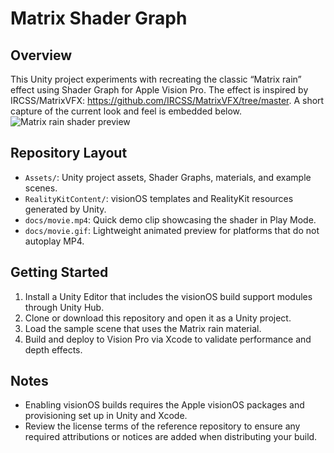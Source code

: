 # Matrix Shader Graph

## Overview
This Unity project experiments with recreating the classic “Matrix rain” effect using Shader Graph for Apple Vision Pro. The effect is inspired by IRCSS/MatrixVFX: <https://github.com/IRCSS/MatrixVFX/tree/master>. A short capture of the current look and feel is embedded below.
![Matrix rain shader preview](docs/movie.gif)

## Repository Layout
- `Assets/`: Unity project assets, Shader Graphs, materials, and example scenes.
- `RealityKitContent/`: visionOS templates and RealityKit resources generated by Unity.
- `docs/movie.mp4`: Quick demo clip showcasing the shader in Play Mode.
- `docs/movie.gif`: Lightweight animated preview for platforms that do not autoplay MP4.

## Getting Started
1. Install a Unity Editor that includes the visionOS build support modules through Unity Hub.
2. Clone or download this repository and open it as a Unity project.
3. Load the sample scene that uses the Matrix rain material.
4. Build and deploy to Vision Pro via Xcode to validate performance and depth effects.

## Notes
- Enabling visionOS builds requires the Apple visionOS packages and provisioning set up in Unity and Xcode.
- Review the license terms of the reference repository to ensure any required attributions or notices are added when distributing your build.
